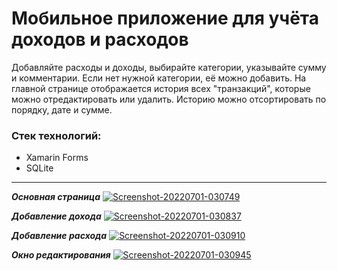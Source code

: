 # Мобильное приложение для учёта доходов и расходов

Добавляйте расходы и доходы, выбирайте категории, указывайте сумму и комментарии.
Если нет нужной категории, её можно добавить. 
На главной странице отображается история всех "транзакций", которые можно отредактировать или удалить.
Историю можно отсортировать по порядку, дате и сумме.

### Стек технологий:
- Xamarin Forms
- SQLite

---
___Основная страница___
<a href="https://ibb.co/B2CTxX4"><img src="https://i.ibb.co/VYqMZ7H/Screenshot-20220701-030749.jpg" alt="Screenshot-20220701-030749" border="0" /></a>

___Добавление дохода___
<a href="https://ibb.co/xHrZy6D"><img src="https://i.ibb.co/xHrZy6D/Screenshot-20220701-030837.jpg" alt="Screenshot-20220701-030837" border="0" /></a>

___Добавление расхода___
<a href="https://ibb.co/bQF0fwY"><img src="https://i.ibb.co/bQF0fwY/Screenshot-20220701-030910.jpg" alt="Screenshot-20220701-030910" border="0" /></a>

___Окно редактирования___
<a href="https://ibb.co/kc7GgQb"><img src="https://i.ibb.co/kc7GgQb/Screenshot-20220701-030945.jpg" alt="Screenshot-20220701-030945" border="0" /></a>

